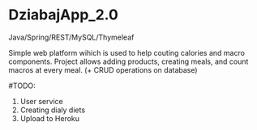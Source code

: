 # DziabajApp_2.0
Java/Spring/REST/MySQL/Thymeleaf

Simple web platform wihich is used to help couting calories and macro components. 
Project allows adding products, creating meals, and count macros at every meal. 
(+ CRUD operations on database)  

#TODO:
1. User service 
2. Creating dialy diets 
3. Upload to Heroku
